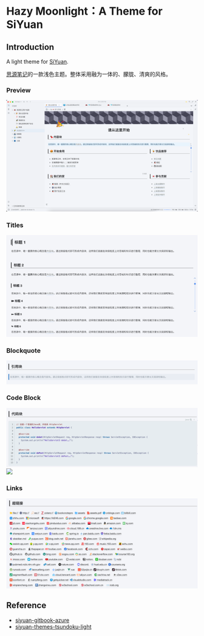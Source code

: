 # Hazy Moonlight：A Theme for SiYuan

## Introduction

A light theme for [SiYuan](http://github.com/siyuan-note/siyuan).

[思源笔记](http://github.com/siyuan-note/siyuan)的一款浅色主题。整体采用融为一体的、朦胧、清爽的风格。

### Preview

![1682427206132](image/README/1682427206132.png)

### Titles

![1682427376672](image/README/1682427376672.png)

### Blockquote

![1682427462008](image/README/1682427462008.png)

### Code Block

![1682427072462](image/README/1682427072462.png)![](https://github.com/RQYOU/siyuan-theme-hazy-moonlight/raw/master/assets/codeblock.png)

### Links

![1682427118779](image/README/1682427118779.png)

## Reference

- [siyuan-gitbook-azure](https://github.com/yuuuxt/siyuan-gitbook-azure)
- [siyuan-themes-tsundoku-light](https://github.com/Achuan-2/siyuan-themes-tsundoku-light)
